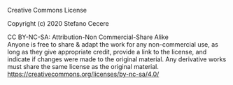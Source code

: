 Creative Commons License

Copyright (c) 2020 Stefano Cecere

CC BY-NC-SA: Attribution-Non Commercial-Share Alike  
Anyone is free to share & adapt the work for any non-commercial use, as long as they give appropriate credit, provide a link to the license, and indicate if changes were made to the original material. Any derivative works must share the same license as the original material.  
https://creativecommons.org/licenses/by-nc-sa/4.0/
